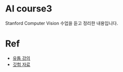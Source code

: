 # AI course3 
Stanford Computer Vision 수업을 듣고 정리한 내용입니다.  

# Ref
* [유튭 강의](https://www.youtube.com/watch?v=vT1JzLTH4G4&list=PL3FW7Lu3i5JvHM8ljYj-zLfQRF3EO8sYv)
* [깃헙 자료](https://github.com/cs231n/cs231n.github.io)